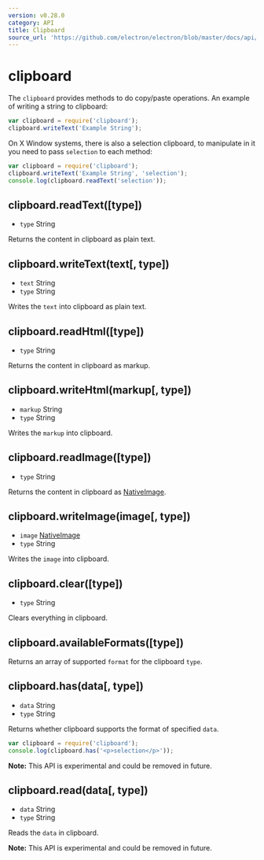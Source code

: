 ```yaml
---
version: v0.28.0
category: API
title: Clipboard
source_url: 'https://github.com/electron/electron/blob/master/docs/api/clipboard.md'
---
```


# clipboard

The `clipboard` provides methods to do copy/paste operations. An example of
writing a string to clipboard:

```javascript
var clipboard = require('clipboard');
clipboard.writeText('Example String');
```

On X Window systems, there is also a selection clipboard, to manipulate in it
you need to pass `selection` to each method:

```javascript
var clipboard = require('clipboard');
clipboard.writeText('Example String', 'selection');
console.log(clipboard.readText('selection'));
```

## clipboard.readText([type])

* `type` String

Returns the content in clipboard as plain text.

## clipboard.writeText(text[, type])

* `text` String
* `type` String

Writes the `text` into clipboard as plain text.

## clipboard.readHtml([type])

* `type` String

Returns the content in clipboard as markup.

## clipboard.writeHtml(markup[, type])

* `markup` String
* `type` String

Writes the `markup` into clipboard.

## clipboard.readImage([type])

* `type` String

Returns the content in clipboard as [NativeImage](http://electron.atom.io/docs/v0.28.0/api/native-image).

## clipboard.writeImage(image[, type])

* `image` [NativeImage](http://electron.atom.io/docs/v0.28.0/api/native-image)
* `type` String

Writes the `image` into clipboard.

## clipboard.clear([type])

* `type` String

Clears everything in clipboard.

## clipboard.availableFormats([type])

Returns an array of supported `format` for the clipboard `type`.

## clipboard.has(data[, type])

* `data` String
* `type` String

Returns whether clipboard supports the format of specified `data`.

```javascript
var clipboard = require('clipboard');
console.log(clipboard.has('<p>selection</p>'));
```

**Note:** This API is experimental and could be removed in future.

## clipboard.read(data[, type])

* `data` String
* `type` String

Reads the `data` in clipboard.

**Note:** This API is experimental and could be removed in future.
